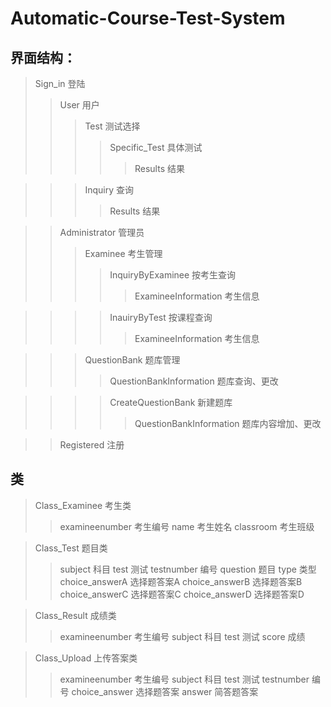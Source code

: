 # Automatic-Course-Test-System
## 界面结构：

>Sign_in 登陆
>>User 用户
>>>Test 测试选择
>>>>Specific_Test 具体测试
>>>>>Results 结果

>>>Inquiry 查询
>>>>Results 结果

>>Administrator 管理员
>>>Examinee 考生管理
>>>>InquiryByExaminee 按考生查询
>>>>>ExamineeInformation 考生信息

>>>>InauiryByTest 按课程查询
>>>>>ExamineeInformation 考生信息

>>>QuestionBank 题库管理
>>>>QuestionBankInformation 题库查询、更改

>>>>CreateQuestionBank 新建题库
>>>>>QuestionBankInformation 题库内容增加、更改

>>Registered 注册

## 类
>Class_Examinee 考生类
>>examineenumber 考生编号
>>name 考生姓名
>>classroom 考生班级

>Class_Test 题目类
>>subject 科目
>>test 测试
>>testnumber 编号
>>question 题目
>>type 类型
>>choice_answerA 选择题答案A
>>choice_answerB 选择题答案B
>>choice_answerC 选择题答案C
>>choice_answerD 选择题答案D

>Class_Result 成绩类
>>examineenumber 考生编号
>>subject 科目
>>test 测试
>>score 成绩

>Class_Upload 上传答案类
>>examineenumber 考生编号
>>subject 科目
>>test 测试
>>testnumber 编号
>>choice_answer 选择题答案
>>answer 简答题答案
